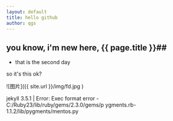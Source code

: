 ```yaml
---
layout: default
title: hello github
author: qgs
---
```


## you know, i'm new here, {{ page.title }}##

* that is the second day

so it's this ok?

![图片]({{ site.url }}/img/fd.jpg )

jekyll 3.5.1 | Error:  Exec format error -  C:/Ruby23/lib/ruby/gems/2.3.0/gems/p
ygments.rb-1.1.2/lib/pygments/mentos.py